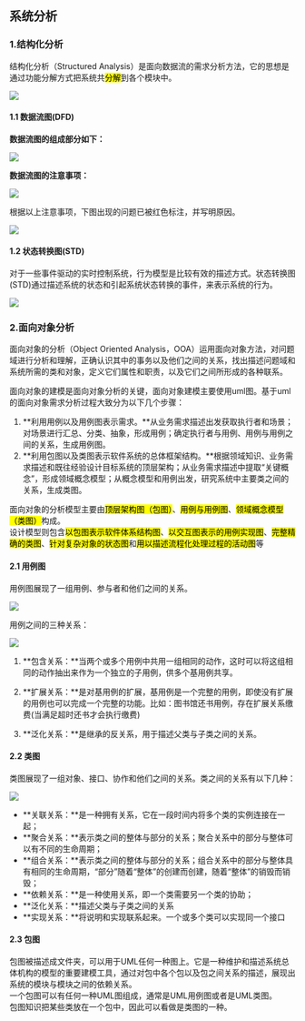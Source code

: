 ## 系统分析

### 1.结构化分析

结构化分析（Structured Analysis）是面向数据流的需求分析方法，它的思想是通过功能分解方式把系统共<mark>分解</mark>到各个模块中。

<img src="/assets/imgs/architect/software/analyse/结构化分析.png">

#### 1.1 数据流图(DFD)

**数据流图的组成部分如下：**

<img src="/assets/imgs/architect/software/analyse/DFD.png">

**数据流图的注意事项：**

<img src="/assets/imgs/architect/software/analyse/DFD注意事项.png">

根据以上注意事项，下图出现的问题已被红色标注，并写明原因。

<img src="/assets/imgs/architect/software/analyse/DFD例题.png">

#### 1.2 状态转换图(STD)
对于一些事件驱动的实时控制系统，行为模型是比较有效的描述方式。状态转换图(STD)通过描述系统的状态和引起系统状态转换的事件，来表示系统的行为。

<img src="/assets/imgs/architect/software/analyse/STD.png">

### 2.面向对象分析

面向对象的分析（Object Oriented Analysis，OOA）运用面向对象方法，对问题域进行分析和理解，正确认识其中的事务以及他们之间的关系，找出描述问题域和系统所需的类和对象，定义它们属性和职责，以及它们之间所形成的各种联系。

面向对象的建模是面向对象分析的关键，面向对象建模主要使用uml图。基于uml的面向对象需求分析过程大致分为以下几个步骤：
1. **利用用例以及用例图表示需求。**从业务需求描述出发获取执行者和场景；对场景进行汇总、分类、抽象，形成用例；确定执行者与用例、用例与用例之间的关系，生成用例图。
2. **利用包图以及类图表示软件系统的总体框架结构。**根据领域知识、业务需求描述和既往经验设计目标系统的顶层架构；从业务需求描述中提取“关键概念”，形成领域概念模型；从概念模型和用例出发，研究系统中主要类之间的关系，生成类图。

面向对象的分析模型主要由<mark>顶层架构图（包图）</mark>、<mark>用例与用例图</mark>、<mark>领域概念模型（类图）</mark>构成。<br/>设计模型则包含<mark>以包图表示软件体系结构图</mark>、<mark>以交互图表示的用例实现图</mark>、<mark>完整精确的类图</mark>、<mark>针对复杂对象的状态图</mark>和<mark>用以描述流程化处理过程的活动图</mark>等

#### 2.1 用例图
用例图展现了一组用例、参与者和他们之间的关系。

<img src="/assets/imgs/architect/software/analyse/用例图.png">

用例之间的三种关系：

<img src="/assets/imgs/architect/software/analyse/用例之间的关系.png">

1. **包含关系：**当两个或多个用例中共用一组相同的动作，这时可以将这组相同的动作抽出来作为一个独立的子用例，供多个基用例共享。

2. **扩展关系：**是对基用例的扩展，基用例是一个完整的用例，即使没有扩展的用例也可以完成一个完整的功能。比如：图书馆还书用例，存在扩展关系缴费(当满足超时还书才会执行缴费)

3. **泛化关系：**是继承的反关系，用于描述父类与子类之间的关系。

#### 2.2 类图
类图展现了一组对象、接口、协作和他们之间的关系。类之间的关系有以下几种：

<img src="/assets/imgs/architect/software/analyse/类之间的关系.png">

* **关联关系：**是一种拥有关系，它在一段时间内将多个类的实例连接在一起；
* **聚合关系：**表示类之间的整体与部分的关系；聚合关系中的部分与整体可以有不同的生命周期；
* **组合关系：**表示类之间的整体与部分的关系；组合关系中的部分与整体具有相同的生命周期，“部分”随着“整体”的创建而创建，随着“整体”的销毁而销毁；
* **依赖关系：**是一种使用关系，即一个类需要另一个类的协助；
* **泛化关系：**描述父类与子类之间的关系
* **实现关系：**将说明和实现联系起来。一个或多个类可以实现同一个接口

#### 2.3 包图
包图被描述成文件夹，可以用于UML任何一种图上。它是一种维护和描述系统总体机构的模型的重要建模工具，通过对包中各个包以及包之间关系的描述，展现出系统的模块与模块之间的依赖关系。<br/>一个包图可以有任何一种UML图组成，通常是UML用例图或者是UML类图。<br/>包图知识把某些类放在一个包中，因此可以看做是类图的一种。